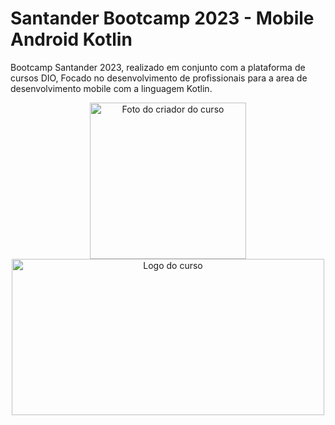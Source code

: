 # Santander Bootcamp 2023 - Mobile Android Kotlin
Bootcamp Santander 2023, realizado em conjunto com a plataforma de cursos DIO, Focado no desenvolvimento de profissionais para a area de desenvolvimento mobile com a linguagem Kotlin.
<p align="center">
  <img src="https://cafeinacodificada.com.br/wp-content/uploads/2019/02/kotlin.jpg" alt="Foto do criador do curso" width="250" height="250"/>
  <img src="https://info4fun.com.br/wp-content/uploads/2023/05/SantanderBootcamp.png" alt="Logo do curso" width="500" height="250"/>
</p>

